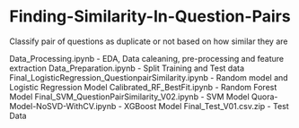 # Finding-Similarity-In-Question-Pairs
Classify pair of questions as duplicate or not based on how similar they are

Data_Processing.ipynb - EDA, Data caleaning, pre-processing and feature extraction
Data_Preparation.ipynb - Split Training and Test data
Final_LogisticRegression_QuestionpairSimilarity.ipynb - Random model and Logistic Regression Model
Calibrated_RF_BestFit.ipynb - Random Forest Model
Final_SVM_QuestionPairSimilarity_V02.ipynb - SVM Model
Quora-Model-NoSVD-WithCV.ipynb - XGBoost Model
Final_Test_V01.csv.zip - Test Data
